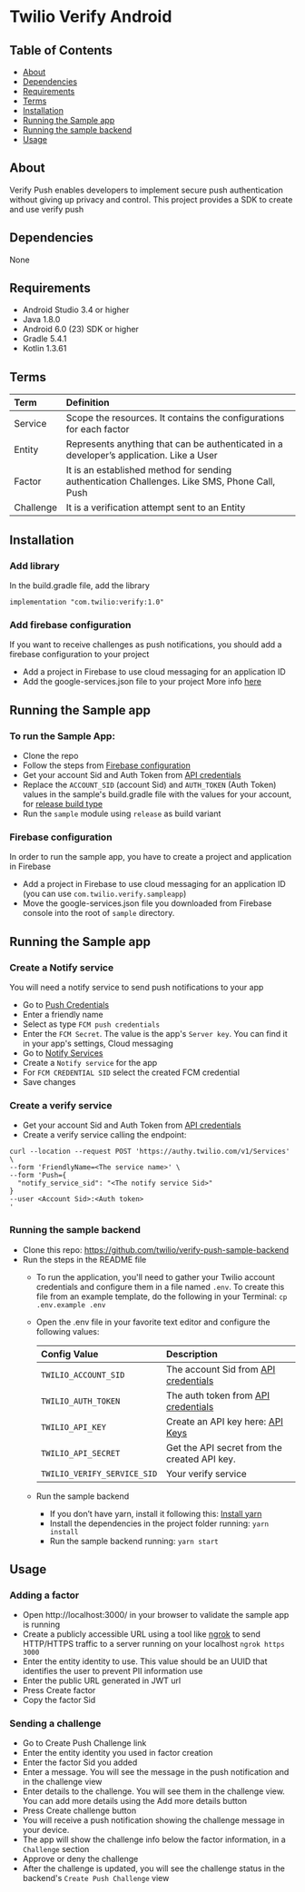 # Twilio Verify Android

## Table of Contents

* [About](#About)
* [Dependencies](#Dependencies)
* [Requirements](#Requirements)
* [Terms](#Terms)
* [Installation](#Installation)
* [Running the Sample app](#SampleApp)
* [Running the sample backend](#SampleBackend)
* [Usage](#Usage)

<a name='About'></a>

## About
Verify Push enables developers to implement secure push authentication without giving up privacy and control. This project provides a SDK to create and use verify push

<a name='Dependencies'></a>

## Dependencies

None

<a name='Requirements'></a>

## Requirements
* Android Studio 3.4 or higher
* Java 1.8.0
* Android 6.0 (23) SDK or higher
* Gradle 5.4.1
* Kotlin 1.3.61

<a name='Terms'></a>

## Terms

| Term         | Definition |
| :----------- | :---------- |
| Service      | Scope the resources. It contains the configurations for each factor |
| Entity       | Represents anything that can be authenticated in a developer’s application. Like a User |
| Factor       | It is an established method for sending authentication Challenges. Like SMS, Phone Call, Push |
| Challenge    | It is a verification attempt sent to an Entity |

<a name='Installation'></a>

## Installation

### Add library
In the build.gradle file, add the library

```implementation "com.twilio:verify:1.0"```

### Add firebase configuration
If you want to receive challenges as push notifications, you should add a firebase configuration to your project
* Add a project in Firebase to use cloud messaging for an application ID
* Add the google-services.json file to your project
More info [here](https://firebase.google.com/docs/android/setup#console)

<a name='SampleApp'></a>

## Running the Sample app

### To run the Sample App:
* Clone the repo
* Follow the steps from [Firebase configuration](#FirebaseConfiguration)
* Get your account Sid and Auth Token from [API credentials](https://www.twilio.com/console/project/settings)
* Replace the `ACCOUNT_SID` (account Sid) and `AUTH_TOKEN` (Auth Token) values in the sample's build.gradle file with the values for your account, for [release build type](sample/build.gradle#L28)
* Run the `sample` module using `release` as build variant

<a name='FirebaseConfiguration'></a>

### Firebase configuration

In order to run the sample app, you have to create a project and application in Firebase
* Add a project in Firebase to use cloud messaging for an application ID (you can use `com.twilio.verify.sampleapp`)
* Move the google-services.json file you downloaded from Firebase console into the root of `sample` directory.

<a name='SampleBackend'></a>

## Running the Sample app

### Create a Notify service
You will need a notify service to send push notifications to your app
* Go to [Push Credentials](https://www.twilio.com/console/notify/credentials)
* Enter a friendly name
* Select as type `FCM push credentials`
* Enter the `FCM Secret`. The value is the app's `Server key`. You can find it in your app's settings, Cloud messaging
* Go to [Notify Services](https://www.twilio.com/console/notify/services)
* Create a `Notify service` for the app
* For `FCM CREDENTIAL SID` select the created FCM credential
* Save changes

### Create a verify service
* Get your account Sid and Auth Token from [API credentials](https://www.twilio.com/console/project/settings)
* Create a verify service calling the endpoint:
```
curl --location --request POST 'https://authy.twilio.com/v1/Services' \
--form 'FriendlyName=<The service name>' \
--form 'Push={
  "notify_service_sid": "<The notify service Sid>"
}
--user <Account Sid>:<Auth token> 
'
```

### Running the sample backend
* Clone this repo: https://github.com/twilio/verify-push-sample-backend
* Run the steps in the README file
    * To run the application, you'll need to gather your Twilio account credentials and configure them in a file named `.env`. To create this file from an example template, do the following in your Terminal:
    ```cp .env.example .env```
    * Open the .env file in your favorite text editor and configure the following values:

        | Config Value               | Description                                                                                 |
        | :------------------------- | :------------------------------------------------------------------------------------------ |
        |`TWILIO_ACCOUNT_SID`        | The account Sid from [API credentials](https://www.twilio.com/console/project/settings)     |
        |`TWILIO_AUTH_TOKEN`         | The auth token from [API credentials](https://www.twilio.com/console/project/settings)      |
        |`TWILIO_API_KEY`            | Create an API key here: [API Keys](https://www.twilio.com/console/project/api-keys)         |
        |`TWILIO_API_SECRET`         | Get the API secret from the created API key.                                                |
        |`TWILIO_VERIFY_SERVICE_SID` | Your verify service                                                                         |
    * Run the sample backend
        * If you don’t have yarn, install it following this: [Install yarn](https://classic.yarnpkg.com/en/docs/install#mac-stable)
        * Install the dependencies in the project folder running: ```yarn install```
        * Run the sample backend running: ```yarn start```

<a name='Usage'></a>

## Usage

### Adding a factor
* Open http://localhost:3000/ in your browser to validate the sample app is running
* Create a publicly accessible URL using a tool like [ngrok](https://ngrok.com/) to send HTTP/HTTPS traffic to a server running on your localhost
```ngrok https 3000```
* Enter the entity identity to use. This value should be an UUID that identifies the user to prevent PII information use
* Enter the public URL generated in JWT url
* Press Create factor
* Copy the factor Sid

### Sending a challenge
* Go to Create Push Challenge link
* Enter the entity identity you used in factor creation
* Enter the factor Sid you added
* Enter a message. You will see the message in the push notification and in the challenge view
* Enter details to the challenge. You will see them in the challenge view. You can add more details using the Add more details button
* Press Create challenge button
* You will receive a push notification showing the challenge message in your device. 
* The app will show the challenge info below the factor information, in a `Challenge` section
* Approve or deny the challenge
* After the challenge is updated, you will see the challenge status in the backend's `Create Push Challenge` view

